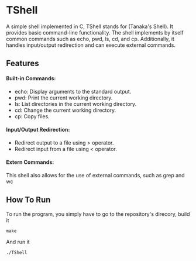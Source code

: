 # TShell
A simple shell implemented in C, TShell stands for (Tanaka's Shell). It provides basic command-line functionality. The shell implements by itself common commands such as echo, pwd, ls, cd, and cp. Additionally, it handles input/output redirection and can execute external commands.

## Features
#### Built-in Commands:

- echo: Display arguments to the standard output.
- pwd: Print the current working directory.
- ls: List directories in the current working directory.
- cd: Change the current working directory.
- cp: Copy files.

#### Input/Output Redirection:

- Redirect output to a file using > operator.
- Redirect input from a file using < operator.

#### Extern Commands:
This shell also allows for the use of external commands, such as grep and wc

## How To Run
To run the program, you simply have to go to the repository's direcory, build it

```
make
```

And run it

```
./TShell
```
